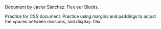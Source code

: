 Document by Javier Sánchez: Flex our Blocks.

Practice for CSS document. Practice using margins and paddings to adjust the spaces between divisions, and display: flex.